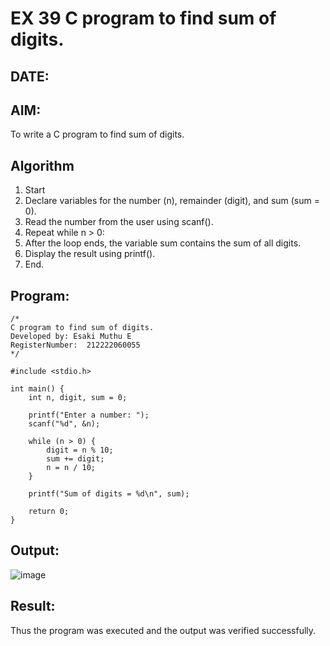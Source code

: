 # EX 39 C program to find sum of digits.
## DATE:
## AIM:
To write a C program to find sum of digits.

## Algorithm
1. Start 
2. Declare variables for the number (n), remainder (digit), and sum (sum = 0).
3. Read the number from the user using scanf().
4. Repeat while n > 0:
5. After the loop ends, the variable sum contains the sum of all digits.
6. Display the result using printf().  
7. End.

## Program:
```
/*
C program to find sum of digits.
Developed by: Esaki Muthu E
RegisterNumber:  212222060055
*/

#include <stdio.h>

int main() {
    int n, digit, sum = 0;

    printf("Enter a number: ");
    scanf("%d", &n);

    while (n > 0) {
        digit = n % 10;
        sum += digit;
        n = n / 10;
    }

    printf("Sum of digits = %d\n", sum);

    return 0;
}
```

## Output:

![image](https://github.com/user-attachments/assets/5379dc90-59bc-4083-bd55-859ac2356248)



## Result:
Thus the program was executed and the output was verified successfully.
